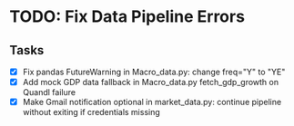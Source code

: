 # TODO: Fix Data Pipeline Errors

## Tasks
- [x] Fix pandas FutureWarning in Macro_data.py: change freq="Y" to "YE"
- [x] Add mock GDP data fallback in Macro_data.py fetch_gdp_growth on Quandl failure
- [x] Make Gmail notification optional in market_data.py: continue pipeline without exiting if credentials missing
